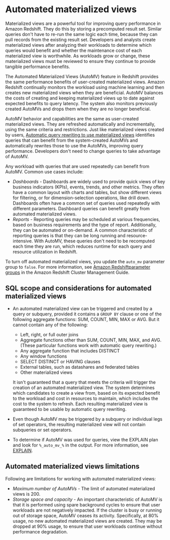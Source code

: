 # Automated materialized views<a name="materialized-view-auto-mv"></a>

Materialized views are a powerful tool for improving query performance in Amazon Redshift\. They do this by storing a precomputed result set\. Similar queries don't have to re\-run the same logic each time, because they can pull records from the existing result set\. Developers and analysts create materialized views after analyzing their workloads to determine which queries would benefit and whether the maintenance cost of each materialized view is worthwhile\. As workloads grow or change, these materialized views must be reviewed to ensure they continue to provide tangible performance benefits\.

The Automated Materialized Views \(AutoMV\) feature in Redshift provides the same performance benefits of user\-created materialized views\. Amazon Redshift continually monitors the workload using machine learning and then creates new materialized views when they are beneficial\. AutoMV balances the costs of creating and keeping materialized views up to date against expected benefits to query latency\. The system also monitors previously created AutoMVs and drops them when they are no longer beneficial\.

AutoMV behavior and capabilities are the same as user\-created materialized views\. They are refreshed automatically and incrementally, using the same criteria and restrictions\. Just like materialized views created by users, [Automatic query rewriting to use materialized views](materialized-view-auto-rewrite.md) identifies queries that can benefit from the system\-created AutoMVs and automatically rewrites those to use the AutoMVs, improving query performance\. Developers don't need to change queries to take advantage of AutoMV\.

Any workload with queries that are used repeatedly can benefit from AutoMV\. Common use cases include:
+ *Dashboards* \- Dashboards are widely used to provide quick views of key business indicators \(KPIs\), events, trends, and other metrics\. They often have a common layout with charts and tables, but show different views for filtering, or for dimension\-selection operations, like drill down\. Dashboards often have a common set of queries used repeatedly with different parameters\. Dashboard queries can benefit greatly from automated materialized views\.
+  *Reports* \- Reporting queries may be scheduled at various frequencies, based on business requirements and the type of report\. Additionally, they can be automated or on\-demand\. A common characteristic of reporting queries is that they can be long running and resource\-intensive\. With AutoMV, these queries don't need to be recomputed each time they are run, which reduces runtime for each query and resource utilization in Redshift\. 

  To turn off automated materialized views, you update the `auto_mv` parameter group to `false`\. For more information, see [Amazon Redshiftparameter groups](https://docs.aws.amazon.com/redshift/latest/mgmt/working-with-parameter-groups.html) in the Amazon Redshift Cluster Management Guide\.

## SQL scope and considerations for automated materialized views<a name="materialized-view-auto-mv-important"></a>
+ An automated materialized view can be triggered and created by a query or subquery, provided it contains a `GROUP BY` clause or one of the following aggregate functions: SUM, COUNT, MIN, MAX or AVG\. But it cannot contain any of the following:
  + Left, right, or full outer joins
  + Aggregate functions other than SUM, COUNT, MIN, MAX, and AVG\. \(These particular functions work with automatic query rewriting\.\)
  + Any aggregate function that includes DISTINCT
  + Any window functions
  + SELECT DISTINCT or HAVING clauses
  + External tables, such as datashares and federated tables
  + Other materialized views

  It isn't guaranteed that a query that meets the criteria will trigger the creation of an automated materialized view\. The system determines which candidates to create a view from, based on its expected benefit to the workload and cost in resources to maintain, which includes the cost to the system to refresh\. Each resulting materialized view is guaranteed to be usable by automatic query rewriting\.
+ Even though AutoMV may be triggered by a subquery or individual legs of set operators, the resulting materialized view will not contain subqueries or set operators\.
+ To determine if AutoMV was used for queries, view the EXPLAIN plan and look for `%_auto_mv_%` in the output\. For more information, see [EXPLAIN](https://docs.aws.amazon.com/redshift/latest/dg/r_EXPLAIN.html)\.

## Automated materialized views limitations<a name="materialized-view-auto-mv-limitations"></a>

Following are limitations for working with automated materialized views:
+ *Maximum number of AutoMVs* \- The limit of automated materialized views is 200\.
+ *Storage space and capacity* \- An important characteristic of AutoMV is that it is performed using spare background cycles to ensure that user workloads are not negatively impacted\. If the cluster is busy or running out of storage space, AutoMV ceases its activity\. Specifically, at 80% usage, no new automated materialized views are created\. They may be dropped at 90% usage, to ensure that user workloads continue without performance degradation\.